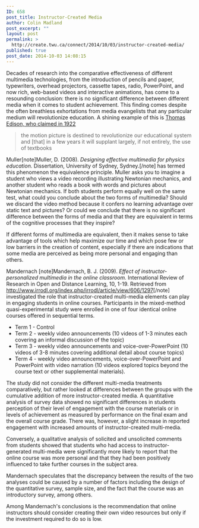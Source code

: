 ```yaml
---
ID: 658
post_title: Instructor-Created Media
author: Colin Madland
post_excerpt: ""
layout: post
permalink: >
  http://create.twu.ca/connect/2014/10/03/instructor-created-media/
published: true
post_date: 2014-10-03 14:08:15
---
```

Decades of research into the comparative effectiveness of different multimedia technologies, from the introduction of pencils and paper, typewriters, overhead projectors, cassette tapes, radio, PowerPoint, and now rich, web-based videos and interactive animations, has come to a resounding conclusion: there is no significant difference between different media when it comes to student achievement. This finding comes despite the often breathless exhortations from media evangelists that any particular medium will revolutionize education. A shining example of this is <a href="http://www.theatlantic.com/past/docs/issues/97jul/computer.htm"  rel="noopener noreferrer">Thomas Edison, who claimed in 1922</a>
<blockquote>the motion picture is destined to revolutionize our educational system and [that] in a few years it will supplant largely, if not entirely, the use of textbooks</blockquote>
Muller[note]Muller, D. (2008). <em>Designing effective multimedia for physics education.</em> Dissertation, University of Sydney, Sydney.[/note] has termed this phenomenon the equivalence principle. Muller asks you to imagine a student who views a video recording illustrating Newtonian mechanics, and another student who reads a book with words and pictures about Newtonian mechanics. If both students perform equally well on the same test, what could you conclude about the two forms of multimedia? Should we discard the video method because it confers no learning advantage over static text and pictures? Or could we conclude that there is no significant difference between the forms of media and that they are equivalent in terms of the cognitive processes that they inspire?

If different forms of multimedia are equivalent, then it makes sense to take advantage of tools which help maximize our time and which pose few or low barriers in the creation of content, especially if there are indications that some media are perceived as being more personal and engaging than others.

Mandernach [note]Mandernach, B. J. (2009). <em>Effect of instructor-personalized multimedia in the online classroom.</em> International Review of Research in Open and Distance Learning, 10, 1-19. Retrieved from <a href="http://www.irrodl.org/index.php/irrodl/article/view/606/1297"  rel="noopener noreferrer">http://www.irrodl.org/index.php/irrodl/article/view/606/1297</a>[/note] investigated the role that instructor-created multi-media elements can play in engaging students in online courses. Participants in the mixed-method quasi-experimental study were enrolled in one of four identical online courses offered in sequential terms.
<ul>
	<li>Term 1 - Control</li>
	<li>Term 2 - weekly video announcements (10 videos of 1-3 minutes each covering an informal discussion of the topic)</li>
	<li>Term 3 - weekly video announcements and voice-over-PowerPoint (10 videos of 3-8 minutes covering additional detail about course topics)</li>
	<li>Term 4 - weekly video announcements, voice-over-PowerPoint and PowerPoint with video narration (10 videos explored topics beyond the course text or other supplemental materials).</li>
</ul>
The study did not consider the different multi-media treatments comparatively, but rather looked at differences between the groups with the cumulative addition of more instructor-created media. A quantitative analysis of survey data showed no significant differences in students perception of their level of engagement with the course materials or in levels of achievement as measured by performance on the final exam and the overall course grade. There was, however, a slight increase in reported engagement with increased amounts of instructor-created multi-media.

Conversely, a qualitative analysis of solicited and unsolicited comments from students showed that students who had access to instructor-generated multi-media were significantly more likely to report that the online course was more personal and that they had been positively influenced to take further courses in the subject area.

Mandernach speculates that the discrepancy between the results of the two analyses could be caused by a number of factors including the design of the quantitative survey, sample size, and the fact that the course was an introductory survey, among others.

Among Mandernach's conclusions is the recommendation that online instructors should consider creating their own video resources but only if the investment required to do so is low.